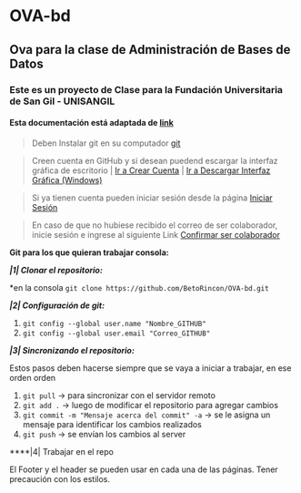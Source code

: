 # OVA-bd

## Ova para la clase de Administración de Bases de Datos

### Este es un proyecto de Clase para la Fundación Universitaria de San Gil - UNISANGIL

#### Esta documentación está adaptada de [link](https://github.com/arxzel/WebAudioVisuales)

> Deben Instalar git en su computador [git](https://git-scm.com/)

> Creen cuenta en GitHub y si desean puedend escargar la interfaz gráfica de escritorio | [Ir a Crear Cuenta](https://github.com/join?source=header-home "Crear Cuenta") | [Ir a Descargar Interfaz Gráfica (Windows)](https://desktop.github.com "Interfaz Gráfica")

> Si ya tienen cuenta pueden iniciar sesión desde la página [Iniciar Sesión](https://github.com/login "Login")

> En caso de que no hubiese recibido el correo de ser colaborador, inicie sesión e ingrese al siguiente Link  [Confirmar ser colaborador](https://github.com/arxzel/WebAudioVisuales/invitations "No me llegó el correo")

**Git para los que quieran trabajar consola:**

***|1| Clonar el repositorio:***

*en la consola `git clone https://github.com/BetoRincon/OVA-bd.git`

***|2| Configuración de git:***

1. `git config --global user.name "Nombre_GITHUB"`
2. `git config --global user.email "Correo_GITHUB"`

***|3| Sincronizando el repositorio:***

Estos pasos deben hacerse siempre que se vaya a iniciar a trabajar, en ese orden orden

1. `git pull` -> para sincronizar con el servidor remoto
2. `git add .` -> luego de modificar el repositorio para agregar cambios
3. `git commit -m "Mensaje acerca del commit" -a` -> se le asigna un mensaje para identificar los cambios realizados
4. `git push` -> se envían los cambios al server

****|4| Trabajar en el repo

El Footer y el header se pueden usar en cada una de las páginas.
Tener precaución con los estilos.
